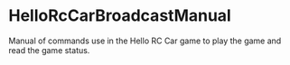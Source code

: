 # HelloRcCarBroadcastManual
Manual of commands use in the Hello RC Car game to play the game and read the game status.
